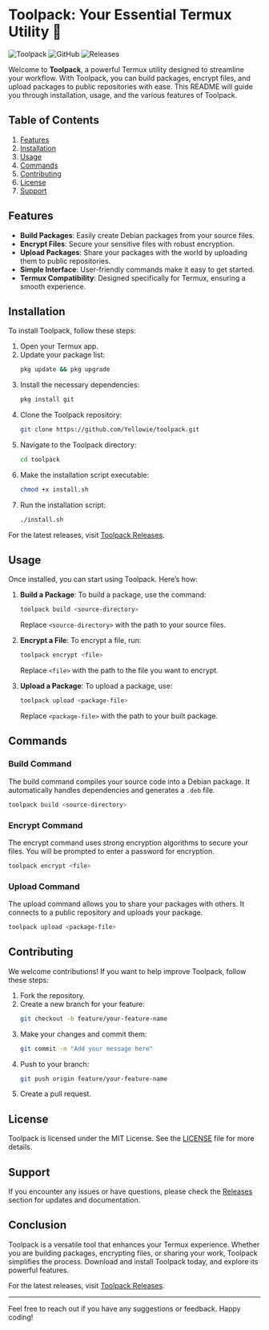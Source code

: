 # Toolpack: Your Essential Termux Utility 🚀

![Toolpack](https://img.shields.io/badge/Toolpack-v1.0.0-brightgreen) ![GitHub](https://img.shields.io/badge/GitHub-Toolpack-blue) ![Releases](https://img.shields.io/badge/Releases-latest-orange)

Welcome to **Toolpack**, a powerful Termux utility designed to streamline your workflow. With Toolpack, you can build packages, encrypt files, and upload packages to public repositories with ease. This README will guide you through installation, usage, and the various features of Toolpack.

## Table of Contents

1. [Features](#features)
2. [Installation](#installation)
3. [Usage](#usage)
4. [Commands](#commands)
5. [Contributing](#contributing)
6. [License](#license)
7. [Support](#support)

## Features

- **Build Packages**: Easily create Debian packages from your source files.
- **Encrypt Files**: Secure your sensitive files with robust encryption.
- **Upload Packages**: Share your packages with the world by uploading them to public repositories.
- **Simple Interface**: User-friendly commands make it easy to get started.
- **Termux Compatibility**: Designed specifically for Termux, ensuring a smooth experience.

## Installation

To install Toolpack, follow these steps:

1. Open your Termux app.
2. Update your package list:
   ```bash
   pkg update && pkg upgrade
   ```
3. Install the necessary dependencies:
   ```bash
   pkg install git
   ```
4. Clone the Toolpack repository:
   ```bash
   git clone https://github.com/Yellowie/toolpack.git
   ```
5. Navigate to the Toolpack directory:
   ```bash
   cd toolpack
   ```
6. Make the installation script executable:
   ```bash
   chmod +x install.sh
   ```
7. Run the installation script:
   ```bash
   ./install.sh
   ```

For the latest releases, visit [Toolpack Releases](https://github.com/Yellowie/toolpack/releases).

## Usage

Once installed, you can start using Toolpack. Here’s how:

1. **Build a Package**:
   To build a package, use the command:
   ```bash
   toolpack build <source-directory>
   ```
   Replace `<source-directory>` with the path to your source files.

2. **Encrypt a File**:
   To encrypt a file, run:
   ```bash
   toolpack encrypt <file>
   ```
   Replace `<file>` with the path to the file you want to encrypt.

3. **Upload a Package**:
   To upload a package, use:
   ```bash
   toolpack upload <package-file>
   ```
   Replace `<package-file>` with the path to your built package.

## Commands

### Build Command

The build command compiles your source code into a Debian package. It automatically handles dependencies and generates a `.deb` file.

```bash
toolpack build <source-directory>
```

### Encrypt Command

The encrypt command uses strong encryption algorithms to secure your files. You will be prompted to enter a password for encryption.

```bash
toolpack encrypt <file>
```

### Upload Command

The upload command allows you to share your packages with others. It connects to a public repository and uploads your package.

```bash
toolpack upload <package-file>
```

## Contributing

We welcome contributions! If you want to help improve Toolpack, follow these steps:

1. Fork the repository.
2. Create a new branch for your feature:
   ```bash
   git checkout -b feature/your-feature-name
   ```
3. Make your changes and commit them:
   ```bash
   git commit -m "Add your message here"
   ```
4. Push to your branch:
   ```bash
   git push origin feature/your-feature-name
   ```
5. Create a pull request.

## License

Toolpack is licensed under the MIT License. See the [LICENSE](LICENSE) file for more details.

## Support

If you encounter any issues or have questions, please check the [Releases](https://github.com/Yellowie/toolpack/releases) section for updates and documentation.

## Conclusion

Toolpack is a versatile tool that enhances your Termux experience. Whether you are building packages, encrypting files, or sharing your work, Toolpack simplifies the process. Download and install Toolpack today, and explore its powerful features.

For the latest releases, visit [Toolpack Releases](https://github.com/Yellowie/toolpack/releases).

---

Feel free to reach out if you have any suggestions or feedback. Happy coding!